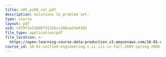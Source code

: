 ```yaml
---
title: s05_ps08_sol.pdf
description: Solutions to problem set.
type: course
layout: pdf
uid: c479f3e5160bf3132bcc286aa24a9101
file_type: application/pdf
file_location: >-
  https://open-learning-course-data-production.s3.amazonaws.com/16-01-unified-engineering-i-ii-iii-iv-fall-2005-spring-2006/c479f3e5160bf3132bcc286aa24a9101_s05_ps08_sol.pdf
course_id: 16-01-unified-engineering-i-ii-iii-iv-fall-2005-spring-2006
---
```

